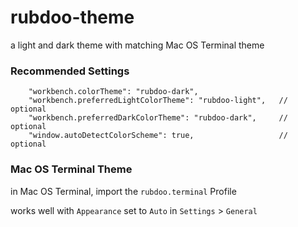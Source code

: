 # rubdoo-theme

a light and dark theme with matching Mac OS Terminal theme

### Recommended Settings

```
    "workbench.colorTheme": "rubdoo-dark",
    "workbench.preferredLightColorTheme": "rubdoo-light",   // optional
    "workbench.preferredDarkColorTheme": "rubdoo-dark",     // optional
    "window.autoDetectColorScheme": true,                   // optional
```

### Mac OS Terminal Theme

in Mac OS Terminal, import the `rubdoo.terminal` Profile

works well with `Appearance` set to `Auto` in `Settings` > `General`
